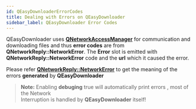 ```yaml
---
id: QEasyDownloaderErrorCodes
title: Dealing with Errors on QEasyDownloader
sidebar_label: QEasyDownloader Error Codes
---
```


QEasyDownloader uses **[QNetworkAccessManager](http://doc.qt.io/qt-5/qnetworkaccessmanager.html)** for communication and downloading files and thus **error codes** are from **QNetworkReply::NetworkError**. The **Error** slot is emitted with **QNetworkReply::NetworkError** code and the **url** which it caused the error.

Please refer **[QNetworkReply::NetworkError](http://doc.qt.io/qt-5/qnetworkreply.html#NetworkError-enum)** to get the meaning of the errors **generated** by **QEasyDownloader**

> **Note:** Enabling **debuging** true will automatically print errors , most of the Network   
> Interruption is handled by **QEasyDownloader** itself!



